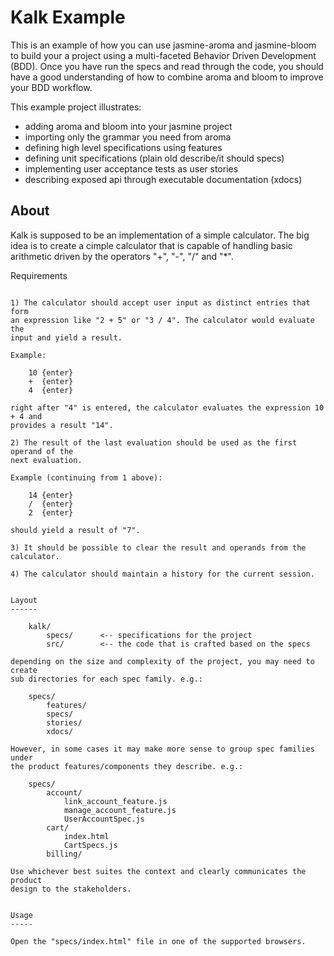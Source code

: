 Kalk Example
============

This is an example of how you can use jasmine-aroma and jasmine-bloom to 
build your a project using a multi-faceted Behavior Driven Development (BDD). 
Once you have run the specs and read through the code, 
you should have a good understanding of how to combine aroma and bloom 
to improve your BDD workflow.

This example project illustrates:

* adding aroma and bloom into your jasmine project
* importing only the grammar you need from aroma
* defining high level specifications using features
* defining unit specifications (plain old describe/it should specs)
* implementing user acceptance tests as user stories
* describing exposed api through executable documentation (xdocs)


About
-----

Kalk is supposed to be an implementation of a simple calculator. The big idea is 
to create a cimple calculator that is capable of handling basic arithmetic driven 
by the operators "+", "-", "/" and "*".


Requirements
~~~~~~~~~~~~

1) The calculator should accept user input as distinct entries that form 
an expression like "2 + 5" or "3 / 4". The calculator would evaluate the 
input and yield a result.

Example:
    
    10 {enter}
    +  {enter}
    4  {enter}

right after "4" is entered, the calculator evaluates the expression 10 + 4 and 
provides a result "14".

2) The result of the last evaluation should be used as the first operand of the 
next evaluation. 

Example (continuing from 1 above):

    14 {enter}
    /  {enter}
    2  {enter}

should yield a result of "7".

3) It should be possible to clear the result and operands from the calculator.

4) The calculator should maintain a history for the current session.


Layout
------

    kalk/
        specs/      <-- specifications for the project
        src/        <-- the code that is crafted based on the specs

depending on the size and complexity of the project, you may need to create 
sub directories for each spec family. e.g.:

    specs/
        features/
        specs/
        stories/
        xdocs/

However, in some cases it may make more sense to group spec families under 
the product features/components they describe. e.g.:

    specs/
        account/
            link_account_feature.js
            manage_account_feature.js
            UserAccountSpec.js
        cart/
            index.html
            CartSpecs.js
        billing/

Use whichever best suites the context and clearly communicates the product 
design to the stakeholders.


Usage
-----

Open the "specs/index.html" file in one of the supported browsers.